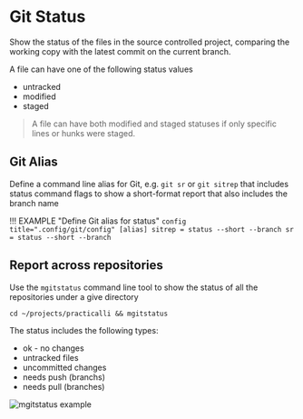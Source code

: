 # Git Status

Show the status of the files in the source controlled project, comparing the working copy with the latest commit on the current branch.

A file can have one of the following status values

- untracked 
- modified
- staged

> A file can have both modified and staged statuses if only specific lines or hunks were staged.


## Git Alias

Define a command line alias for Git, e.g. `git sr` or `git sitrep` that includes status command flags to show a short-format report that also includes the branch name

!!! EXAMPLE "Define Git alias for status"
    ```config title=".config/git/config"
    [alias]
    	sitrep = status --short --branch
    	sr = status --short --branch
    ```


## Report across repositories

Use the `mgitstatus` command line tool to show the status of all the repositories under a give directory

```shell
cd ~/projects/practicalli && mgitstatus
```

The status includes the following types: 

- ok - no changes
- untracked files
- uncommitted changes
- needs push (branchs)
- needs pull (branches)

![mgitstatus example](https://github.com/practicalli/graphic-design/blob/live/git/git-status-multiple-repositories-mgitstatus.png?raw=true)
